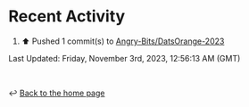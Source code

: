 # Recent Activity

<!--RECENT_ACTIVITY:start-->
1. ⬆️ Pushed 1 commit(s) to [Angry-Bits/DatsOrange-2023](https://github.com/Angry-Bits/DatsOrange-2023)<br>
<!--RECENT_ACTIVITY:end-->

<!--RECENT_ACTIVITY:last_update-->
Last Updated: Friday, November 3rd, 2023, 12:56:13 AM (GMT)
<!--RECENT_ACTIVITY:last_update_end-->

<br>

↩️ [Back to the home page](/README.md)
